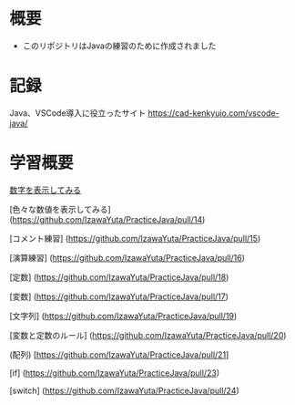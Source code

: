 # 概要
- このリポジトリはJavaの練習のために作成されました

# 記録
Java、VSCode導入に役立ったサイト
https://cad-kenkyujo.com/vscode-java/

# 学習概要
[数字を表示してみる](https://github.com/IzawaYuta/PracticeJava/pull/13)

[色々な数値を表示してみる]
(https://github.com/IzawaYuta/PracticeJava/pull/14)

[コメント練習]
(https://github.com/IzawaYuta/PracticeJava/pull/15)

[演算練習]
(https://github.com/IzawaYuta/PracticeJava/pull/16)

[定数]
(https://github.com/IzawaYuta/PracticeJava/pull/18)

[変数]
(https://github.com/IzawaYuta/PracticeJava/pull/17)

[文字列]
(https://github.com/IzawaYuta/PracticeJava/pull/19)

[変数と定数のルール]
(https://github.com/IzawaYuta/PracticeJava/pull/20)

(配列)
[https://github.com/IzawaYuta/PracticeJava/pull/21]

[if]
(https://github.com/IzawaYuta/PracticeJava/pull/23)

[switch]
(https://github.com/IzawaYuta/PracticeJava/pull/24)

